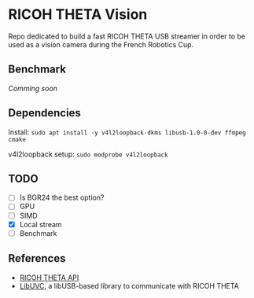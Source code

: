 # RICOH THETA Vision

Repo dedicated to build a fast RICOH THETA USB streamer in order to be used as a vision camera during the French Robotics Cup.

## Benchmark

*Comming soon*

## Dependencies

Install:
```sudo apt install -y v4l2loopback-dkms libusb-1.0-0-dev ffmpeg cmake```

v4l2loopback setup:
```sudo modprobe v4l2loopback```

## TODO

- [ ] Is BGR24 the best option?
- [ ] GPU
- [ ] SIMD
- [x] Local stream
- [ ] Benchmark

## References

- [RICOH THETA API](https://github.com/ricohapi/theta-api-specs)
- [LibUVC](https://github.com/ricohapi/libuvc-theta), a libUSB-based library to communicate with RICOH THETA
